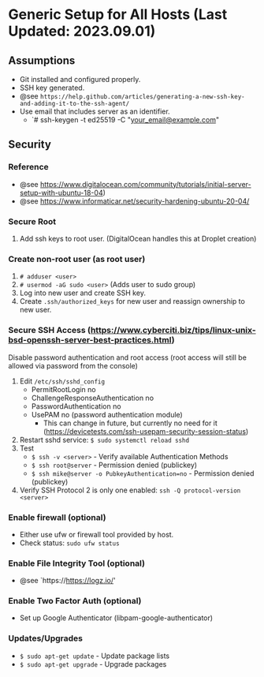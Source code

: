 # Generic Setup for All Hosts (Last Updated: 2023.09.01)

## Assumptions
* Git installed and configured properly.
* SSH key generated.
 * @see `https://help.github.com/articles/generating-a-new-ssh-key-and-adding-it-to-the-ssh-agent/`
 * Use email that includes server as an identifier.
   * `# ssh-keygen -t ed25519 -C "your_email@example.com"

## Security
### Reference
* @see https://www.digitalocean.com/community/tutorials/initial-server-setup-with-ubuntu-18-04)
* @see https://www.informaticar.net/security-hardening-ubuntu-20-04/

### Secure Root
1. Add ssh keys to root user. (DigitalOcean handles this at Droplet creation)

### Create non-root user (as root user)
1. `# adduser <user>`
2. `# usermod -aG sudo <user>` (Adds user to sudo group)
3. Log into new user and create SSH key.
4. Create `.ssh/authorized_keys` for new user and reassign ownership to new user.

### Secure SSH Access (https://www.cyberciti.biz/tips/linux-unix-bsd-openssh-server-best-practices.html)
Disable password authentication and root access (root access will still be allowed via password from the console)

1. Edit `/etc/ssh/sshd_config`
   * PermitRootLogin no
   * ChallengeResponseAuthentication no
   * PasswordAuthentication no
   * UsePAM no (password authentication module)
      * This can change in future, but currently no need for it (https://devicetests.com/ssh-usepam-security-session-status)
2. Restart sshd service: `$ sudo systemctl reload sshd`
3. Test
    * `$ ssh -v <server>` - Verify available Authentication Methods
    * `$ ssh root@server` - Permission denied (publickey)
    * `$ ssh mike@server -o PubkeyAuthentication=no` - Permission denied (publickey)
4. Verify SSH Protocol 2 is only one enabled: `ssh -Q protocol-version <server>`

### Enable firewall (optional)
* Either use ufw or firewall tool provided by host.
* Check status: `sudo ufw status`

### Enable File Integrity Tool (optional)
* @see `https://https://logz.io/'

### Enable Two Factor Auth (optional)
* Set up Google Authenticator (libpam-google-authenticator)

### Updates/Upgrades
* `$ sudo apt-get update` - Update package lists
* `$ sudo apt-get upgrade` - Upgrade packages
